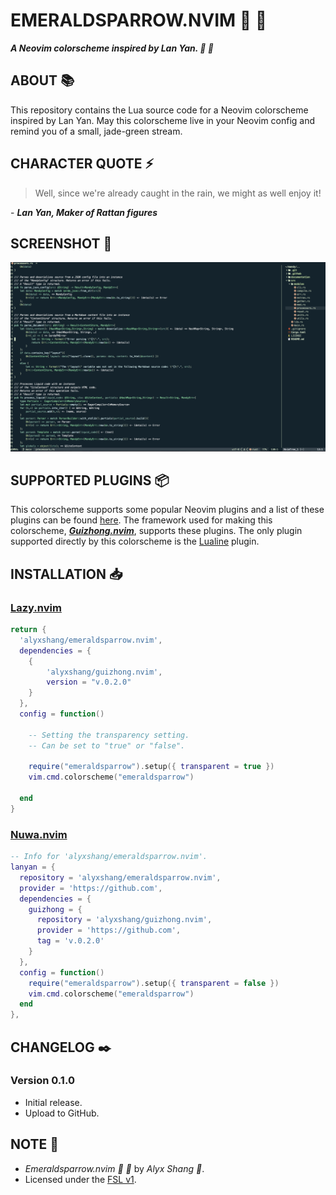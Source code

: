 # EMERALDSPARROW.NVIM :wing: :gem:

***A Neovim colorscheme inspired by Lan Yan. :wing: :gem:***

## ABOUT :books:

This repository contains the Lua source code for a Neovim colorscheme inspired by Lan Yan. 
May this colorscheme live in your Neovim config and remind you of a small, jade-green stream.

## CHARACTER QUOTE :zap:

> Well, since we're already caught in the rain, we might as well enjoy it!

\- ***Lan Yan, Maker of Rattan figures***

## SCREENSHOT :camera_flash:

<p align="center">
 <img src="images/screenie.png"/>
</p>

## SUPPORTED PLUGINS :package:

This colorscheme supports some popular Neovim plugins and a list of these plugins can be found [here](https://github.com/alyxshang/guizhong.nvim). The framework used for making this colorscheme, ***[Guizhong.nvim](https://github.com/alyxshang/guizhong.nvim)***, supports these plugins. The only plugin supported directly by this colorscheme is the [Lualine](https://github.com/nvim-lualine/lualine.nvim) plugin.

## INSTALLATION :inbox_tray:

### [Lazy.nvim](https://github.com/folke/lazy.nvim)

```Lua
return {
  'alyxshang/emeraldsparrow.nvim',
  dependencies = {
    {
        'alyxshang/guizhong.nvim',
        version = "v.0.2.0"
    }
  },
  config = function()

    -- Setting the transparency setting.
    -- Can be set to "true" or "false".

    require("emeraldsparrow").setup({ transparent = true })
    vim.cmd.colorscheme("emeraldsparrow")

  end
}
```
### [Nuwa.nvim](https://github.com/alyxshang/nuwa.nvim)

```Lua
-- Info for 'alyxshang/emeraldsparrow.nvim'.
lanyan = {
  repository = 'alyxshang/emeraldsparrow.nvim',
  provider = 'https://github.com',
  dependencies = {
    guizhong = {
      repository = 'alyxshang/guizhong.nvim',
      provider = 'https://github.com',
      tag = 'v.0.2.0'
    }
  },
  config = function()
    require("emeraldsparrow").setup({ transparent = false })
    vim.cmd.colorscheme("emeraldsparrow")
  end
},
```

## CHANGELOG :black_nib:

### Version 0.1.0

- Initial release.
- Upload to GitHub.


## NOTE :scroll:

- *Emeraldsparrow.nvim :wing: :gem:* by *Alyx Shang :black_heart:*.
- Licensed under the [FSL v1](https://github.com/alyxshang/fair-software-license).

